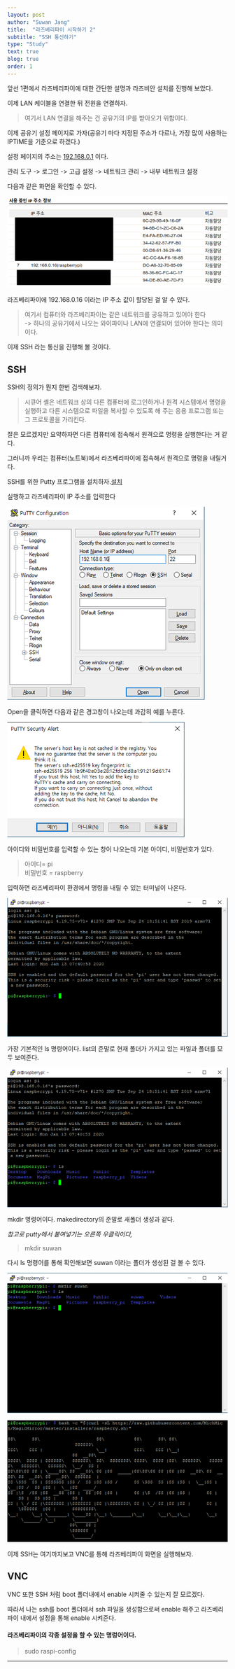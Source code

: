 ```yaml
---
layout: post
author: "Suwan Jang"
title:  "라즈베리파이 시작하기 2"
subtitle: "SSH 통신하기"
type: "Study"
text: true
blog: true
order: 1
---
```


앞선 1편에서 라즈베리파이에 대한 간단한 설명과 라즈비안 설치를 진행해 보았다.

이제 LAN 케이블을 연결한 뒤 전원을 연결하자.

> 여기서 LAN 연결을 해주는 건 공유기의 IP를 받아오기 위함이다.

이제 공유기 설정 페이지로 가자(공유기 마다 지정된 주소가 다르나, 가장 많이 사용하는 IPTIME을 기준으로 하겠다.)

설정 페이지의 주소는 [192.168.0.1](http://192.168.0.1/) 이다.

관리 도구 -> 로그인 -> 고급 설정 -> 네트워크 관리 -> 내부 네트워크 설정

다음과 같은 화면을 확인할 수 있다.

![IP](image/ip.png)

라즈베리파이에 192.168.0.16 이라는 IP 주소 값이 할당된 걸 알 수 있다.

> 여기서 컴퓨터와 라즈베리파이는 같은 네트워크를 공유하고 있어야 한다  
> -> 하나의 공유기에서 나오는 와이파이나 LAN에 연결되어 있어야 한다는 의미이다.

이제 SSH 라는 통신을 진행해 볼 것이다.  

## SSH

SSH의 정의가 뭔지 한번 검색해보자.

> 시큐어 셸은 네트워크 상의 다른 컴퓨터에 로그인하거나 원격 시스템에서 명령을 실행하고 다른 시스템으로 파일을 복사할 수 있도록 해 주는 응용 프로그램 또는 그 프로토콜을 가리킨다.

잘은 모르겠지만 요약하자면 다른 컴퓨터에 접속해서 원격으로 명령을 실행한다는 거 같다.

그러니까 우리는 컴퓨터(노트북)에서 라즈베리파이에 접속해서 원격으로 명령을 내릴거다.

SSH를 위한 Putty 프로그램을 설치하자.[설치](https://the.earth.li/~sgtatham/putty/latest/w64/putty-64bit-0.73-installer.msi)

실행하고 라즈베리파이 IP 주소를 입력한다

![1](image/8.PNG)

Open을 클릭하면 다음과 같은 경고창이 나오는데 과감히 예를 누른다.

![1](image/9.PNG)

아이디와 비밀번호를 입력할 수 있는 창이 나오는데 기본 아이디, 비밀번호가 있다.

> 아이디= pi  
> 비밀번호 = raspberry

입력하면 라즈베리파이 환경에서 명령을 내릴 수 있는 터미널이 나온다.

![1](image/10.PNG)

가장 기본적인 ls 명령어이다. list의 준말로 현재 폴더가 가지고 있는 파일과 폴더를 모두 보여준다.

![1](image/11.PNG)

mkdir 명령어이다. makedirectory의 준말로 새폴더 생성과 같다.

_참고로 putty에서 붙여넣기는 오른쪽 우클릭이다,_


> mkdir suwan

다시 ls 명령어를 통해 확인해보면 suwan 이라는 폴더가 생성된 걸 볼 수 있다.

![1](image/12.PNG)



![1](image/13.PNG)

이제 SSH는 여기까지보고 VNC를 통해 라즈베리파이 화면을 실행해보자.

## VNC

VNC 또한 SSH 처럼 boot 폴더내에서 enable 시켜줄 수 있는지 잘 모르겠다.

따라서 나는 ssh를 boot 폴더에서 ssh 파일을 생성함으로써 enable 해주고 라즈베리파이 내에서 설정을 통해 enable 시켜준다.

#### 라즈베리파이의 각종 설정을 할 수 있는 명렁어이다.

> sudo raspi-config













* * *
